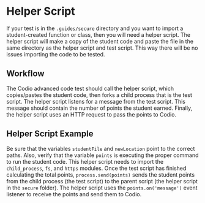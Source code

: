 # Helper Script

If your test is in the `.guides/secure` directory and you want to import a student-created function or class, then you will need a helper script. The helper script will make a copy of the student code and paste the file in the same directory as the helper script and test script. This way there will be no issues importing the code to be tested.

## Workflow

The Codio advanced code test should call the helper script, which copies/pastes the student code, then forks a child process that is the test script. The helper script listens for a message from the test script. This message should contain the number of points the student earned. Finally, the helper script uses an HTTP request to pass the points to Codio.

## Helper Script Example

Be sure that the variables `studentFile` and `newLocation` point to the correct paths. Also, verify that the variable `points` is executing the proper command to run the student code. This helper script needs to import the `child_process`, `fs`, and `https` modules. Once the test script has finished calculating the total points, `process.send(points)` sends the student points from the child process (the test script) to the parent script (the helper script in the `secure` folder). The helper script uses the `points.on('message')` event listener to receive the points and send them to Codio.
